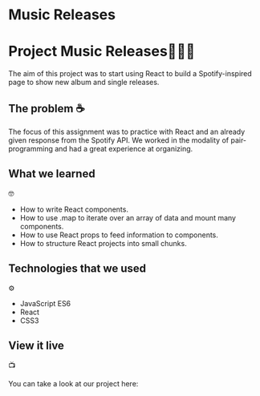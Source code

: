 # Music Releases
<h1>Project Music Releases🎵🎹🎤</h1>

The aim of this project was to start using React to build a Spotify-inspired page to show new album and single releases. 

## The problem ☕

The focus of this assignment was to practice with React and an already given response from the Spotify API. We worked in the modality of pair-programming and had a great experience at organizing.

<h2>What we learned</h2>🤓

<ul>
<li>How to write React components.</li>
<li>How to use .map to iterate over an array of data and mount many components.</li>
<li>How to use React props to feed information to components.</li>
<li>How to structure React projects into small chunks.</li>
</ul>

<h2>Technologies that we used</h2> ⚙️

<ul>
<li>JavaScript ES6</li>
<li>React</li>
<li>CSS3</li>
</ul>

<h2>View it live</h2> 📺

You can take a look at our project here: